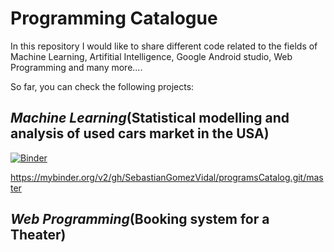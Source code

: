 # Programming Catalogue

In this repository I would like to share different code related to the fields of Machine Learning, Artifitial Intelligence, Google Android studio, Web Programming and many more.... 

So far, you can check the following projects:

## _Machine Learning_(Statistical modelling and analysis of used cars market in the USA)
[![Binder](https://mybinder.org/badge_logo.svg)](https://mybinder.org/v2/gh/SebastianGomezVidal/programsCatalog.git/master)

https://mybinder.org/v2/gh/SebastianGomezVidal/programsCatalog.git/master

## _Web Programming_(Booking system for a Theater)
